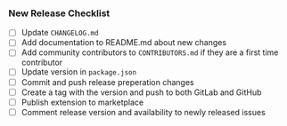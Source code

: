 ### New Release Checklist

- [ ] Update `CHANGELOG.md`
- [ ] Add documentation to README.md about new changes
- [ ] Add community contributors to `CONTRIBUTORS.md` if they are a first time contributor
- [ ] Update version in `package.json`
- [ ] Commit and push release preperation changes
- [ ] Create a tag with the version and push to both GitLab and GitHub
- [ ] Publish extension to marketplace
- [ ] Comment release version and availability to newly released issues
